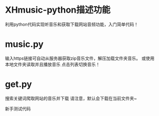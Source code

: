 # XHmusic-python描述功能
利用python代码实现听音乐和获取下载网站音频功能，入门简单代码！

# music.py
输入https链接可自动从服务器获取zip音乐文件，解压加载文件夹音乐。
或使用本地文件夹读取并且播放音乐
点击列表切换音乐！

# get.py

搜索关键词爬取网站的音乐并下载
请注意，默认会下载在当前文件夹~

新手测试代码
